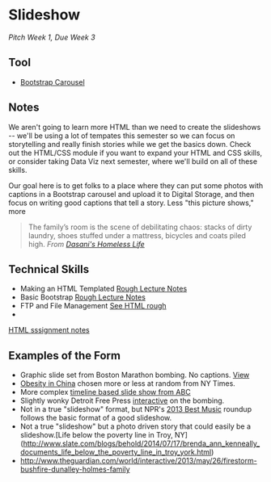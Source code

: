 # Slideshow
*Pitch Week 1, Due Week 3*

## Tool 
+ [Bootstrap Carousel](http://getbootstrap.com/javascript/#carousel)

## Notes
We aren't going to learn more HTML than we need to create the slideshows -- we'll be using a lot of tempates this semester so we can focus on storytelling and really finish stories while we get the basics down. Check out the HTML/CSS module if you want to expand your HTML and CSS skills, or consider taking Data Viz next semester, where we'll build on all of these skills. 

Our goal here is to get folks to a place where they can put some photos with captions in a Bootstrap carousel and upload it to Digital Storage, and then focus on writing good captions that tell a story. Less "this picture shows," more 

> The family’s room is the scene of debilitating chaos: stacks of dirty laundry, shoes stuffed under a mattress, bicycles and coats piled high. *From [Dasani's Homeless Life](http://www.nytimes.com/projects/2013/invisible-child/#/?chapt=1)*

## Technical Skills
+ Making an HTML Templated [Rough Lecture Notes](https://github.com/amandabee/cunyjdata/blob/master/lecture%20notes/html.md) 
+ Basic Bootstrap [Rough Lecture Notes](https://github.com/amandabee/cunyjdata/blob/master/lecture%20notes/bootstrap.md)
+ FTP and File Management [See HTML rough](https://github.com/amandabee/cunyjdata/blob/master/lecture%20notes/html.md) 
+ 

[HTML sssignment notes](https://github.com/amandabee/cunyjdata/blob/master/assignments/Week07_HTML.md)


## Examples of the Form
+ Graphic slide set from Boston Marathon bombing. No captions. [View](http://www.bostonglobe.com/metro/specials/boston-marathon-explosions)
+ [Obesity in China](http://www.nytimes.com/slideshow/2014/07/18/world/asia/20140718_obese_now.html) chosen more or less at random from NY Times. 
+ More complex [timeline based slide show from ABC](http://abcnews.go.com/US/fullpage/boston-marathon-bombing-interactive-timeline-abcnews-189975400)
+ Slightly wonky Detroit Free Press [interactive](http://www.freep.com/interactive/article/20130415/NEWS07/304150201/boston-marathon-bombing-map) on the bombing.
+ Not in a true "slideshow" format, but NPR's [2013 Best Music](http://www.npr.org/blogs/bestmusic2013/2013/12/10/249243871/npr-musics-50-favorite-albums-of-2013) roundup follows the basic format of a good slideshow. 
+ Not a true "slideshow" but a photo driven story that could easily be a slideshow.[Life below the poverty line in Troy, NY] (http://www.slate.com/blogs/behold/2014/07/17/brenda_ann_kenneally_documents_life_below_the_poverty_line_in_troy_york.html)
+ <http://www.theguardian.com/world/interactive/2013/may/26/firestorm-bushfire-dunalley-holmes-family>
